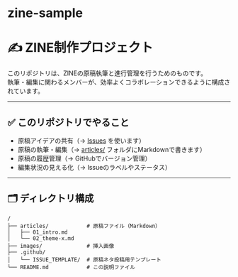 # zine-sample

# ✍️ ZINE制作プロジェクト

このリポジトリは、ZINEの原稿執筆と進行管理を行うためのものです。  
執筆・編集に関わるメンバーが、効率よくコラボレーションできるように構成されています。

---

## ✅ このリポジトリでやること

- 原稿アイデアの共有（→ [Issues](../../issues) を使います）
- 原稿の執筆・編集（→ [articles/](./articles) フォルダにMarkdownで書きます）
- 原稿の履歴管理（→ GitHubでバージョン管理）
- 編集状況の見える化（→ Issueのラベルやステータス）

---

## 🗂 ディレクトリ構成

```plaintext
/
├── articles/            # 原稿ファイル（Markdown）
│   ├── 01_intro.md
│   └── 02_theme-x.md
├── images/              # 挿入画像
├── .github/
│   └── ISSUE_TEMPLATE/  # 原稿ネタ投稿用テンプレート
└── README.md            # この説明ファイル
